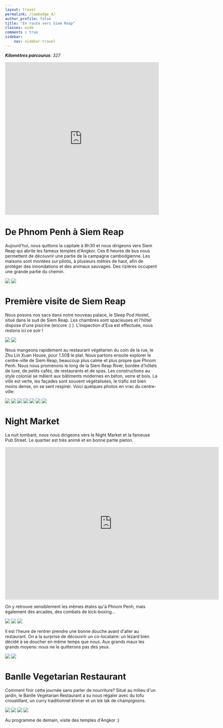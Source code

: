 ```yaml
---
layout: travel
permalink: /cambodge_4/
author_profile: false
title: "En route vers Siem Reap"
classes: wide
comments : true
sidebar:
    nav: sidebar-travel
---
```


<!-- jQuery 1.8 or later, 33 KB -->
<script src="https://ajax.googleapis.com/ajax/libs/jquery/1.11.1/jquery.min.js"></script>

<!-- Fotorama from CDNJS, 19 KB -->
<link  href="https://cdnjs.cloudflare.com/ajax/libs/fotorama/4.6.4/fotorama.css" rel="stylesheet">
<script src="https://cdnjs.cloudflare.com/ajax/libs/fotorama/4.6.4/fotorama.js"></script>

***Kilomètres parcourus***: *327*

<iframe src="https://www.google.com/maps/d/u/0/embed?mid=1TJrnxIl-9p3u_m2IUcI96RNvylqXUPZJ" width="100%" height="500" frameBorder="0"></iframe>

<br>

# De Phnom Penh à Siem Reap

Aujourd'hui, nous quittons la capitale à 8h30 et nous dirigeons vers Siem Reap qui abrite les fameux temples d'Angkor. Ces 6 heures de bus nous permettent de découvrir une partie de la campagne cambodgienne. Les maisons sont montées sur pilotis, à plusieurs mètres de haut, afin de protéger des innondations et des animaux sauvages. Des rizières occupent une grande partie du chemin.

<div class="fotorama">
  <img src="https://drive.google.com/uc?id=18EOA1p_KcoT-0cRDtW3BwlP-xiZStMEf">
  <img src="https://drive.google.com/uc?id=1gn7ikHnQzzoKCg7GjN_5qzQZlk45ZLBO">
</div>

# Première visite de Siem Reap

Nous posons nos sacs dans notre nouveau palace, le Sleep Pod Hostel, situé dans le sud de Siem Reap. Les chambres sont spacieuses et l'hôtel dispose d'une pisicine (encore :) ). L'inspection d'Eva est effectuée, nous restons ici ce soir !

<div class="fotorama">
  <img src="https://drive.google.com/uc?id=1dRR0RT5JsyefdHW8pimQ7ZN1HReJnJDt">
  <img src="https://drive.google.com/uc?id=1wFsUAcJJA6NawqZing2FEFYc0pbJ4_5V">
</div>

Nous mangeons rapidement au restaurant végétarien du coin de la rue, le Zhu Lin Xuan House, pour 1.50$ le plat. Nous partons ensuite explorer le centre-ville de Siem Reap, beaucoup plus calme et plus propre que Phnom Penh. Nous nous promenons le long de la Siem Reap River, bordée d'hôtels de luxe, de petits cafés, de restaurants et de spas. Les constructions au style colonial se mêlent aux bâtiments modernes en béton, verre et bois. La ville est verte, les façades sont souvent végétalisées, le trafic est bien moins dense, on se sent respirer. Voici quelques photos en vrac du centre-ville: 

<div class="fotorama">
  <img src="https://drive.google.com/uc?id=1k-E_DZtQ5aMcth63LWwlNbTCPJ0jSzWk">
  <img src="https://drive.google.com/uc?id=1FsvB-K0Bwy_S-MxaFMOHgpX4CBBNSBIe">
  <img src="https://drive.google.com/uc?id=1vGsoZvbWE15RuS-QQMqXZtSM-GdMY5o8">
  <img src="https://drive.google.com/uc?id=10d3CqNnPmdLONDrJwzM8BUkkzSLzG18-">
  <img src="https://drive.google.com/uc?id=1fXkdH54QgjOpAS6JcI0yKxLTMaUiVMTV">
  <img src="https://drive.google.com/uc?id=1RxMuOqqqrgCDVu2taVaX92Xt7FXrZCiF">  
  <img src="https://drive.google.com/uc?id=1YzDOyf60uxIVWRogpomu9W1QZRHDeEMn">
</div>

# Night Market

La nuit tombant, nous nous dirigeons vers le Night Market et la fameuse Pub Street. Le quartier est très animé et en bonne partie pieton. 

<iframe width="700" height="500" src="https://www.youtube.com/embed/zaYrZVYQEJo" frameborder="0" allow="accelerometer; autoplay; encrypted-media; gyroscope; picture-in-picture" allowfullscreen></iframe>
<br>

On y retrouve sensiblement les mêmes étales qu'à Phnom Penh, mais également des arcades, des combats de kick-boxing...

<div class="fotorama">
  <img src="https://drive.google.com/uc?id=1YNO1g3LDIGoIGkZSi_1Y4jZX1kq4pjHS">
  <img src="https://drive.google.com/uc?id=1Kee_nfda4MEitNK2z_sDYys2qC_Rc7-C">
  <img src="https://drive.google.com/uc?id=13KaA3Dvs57fPxPdvw4NFest_6FNRaurq">
</div>

Il est l'heure de rentrer prendre une bonne douche avant d'aller au restaurant. On a la surprise de découvrir un co-locataire: un lézard bien décidé à se doucher en même temps que nous. Aux grands maux les grands moyens: nous ne le quitterons pas des yeux.

<div class="fotorama">
  <img src="https://drive.google.com/uc?id=1801ldEo6ZGYnGPc_sUO5I4ZhIm6v43am">
  <img src="https://drive.google.com/uc?id=193s97coyzNPPkJ-e6Jgzeofjsyad56BZ">
</div>

# Banlle Vegetarian Restaurant

Comment finir cette journée sans parler de nourriture? Situé au milieu d'un jardin, le Banlle Vegetarian Restaurant a su nous régaler avec du tofu croustillant, un curry traditionnel khmer et un lok lak de champignons.

<div class="fotorama">
  <img src="https://drive.google.com/uc?id=1iHu8RBDJURrAr01WeXKmKCaYJh9-Px-W">
  <img src="https://drive.google.com/uc?id=1RFkDFQ6vj5sItdHfApoC5NRaOdCtGwzV">
  <img src="https://drive.google.com/uc?id=17AoDUY3bMxHrJvZYCQgPbmH02bIHCLF_">
  <img src="https://drive.google.com/uc?id=12gYqQT-chQ07cajqG-YAn6sFmns9IwD7">
</div>

Au programme de demain, visite des temples d'Angkor :)